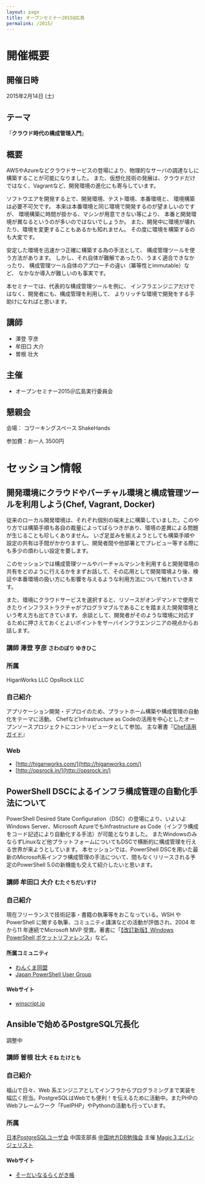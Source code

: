 ```yaml
---
layout: page
title: オープンセミナー2015@広島
permalink: /2015/
---
```


# 開催概要

## 開催日時

2015年2月14日 (土)

## テーマ

「**クラウド時代の構成管理入門**」

## 概要

AWSやAzureなどクラウドサービスの登場により、物理的なサーバの調達なしに構築することが可能になりました。
また、仮想化技術の発展は、クラウドだけではなく、Vagrantなど、開発環境の進化にも寄与しています。

ソフトウエアを開発する上で、開発環境、テスト環境、本番環境と、
環境構築は必要不可欠です。
本来は本番環境と同じ環境で開発するのが望ましいのですが、
環境構築に時間が掛かる、マシンが用意できない等により、
本番と開発環境が異なるというのが多いのではないでしょうか。
また、開発中に環境が壊れたり、環境を変更することもあるかも知れません。
その度に環境を構築するのも大変です。

安定した環境を迅速かつ正確に構築する為の手法として、
構成管理ツールを使う方法があります。
しかし、それ自体が難解であったり、うまく適合できなかったり、
構成管理ツール自体のアプローチの違い（冪等性とimmutable）など、
なかなか導入が難しいのも事実です。


本セミナーでは、代表的な構成管理ツールを例に、
インフラエンジニアだけではなく、開発者にも、構成管理を利用して、
よりリッチな環境で開発をする手助けになればと思います。

## 講師

* 澤登 亨彦
[<i class="fa fa-facebook"></i>](https://www.facebook.com/yukihiko.sawanobori )
[<i class="fa fa-twitter"></i>](https://twitter.com/sawanoboly)
[<i class="fa fa-github"></i>](https://github.com/sawanoboly)
* 牟田口 大介
[<i class="fa fa-facebook"></i>](https://www.facebook.com/daisuke.mutaguchi)
[<i class="fa fa-twitter"></i>](https://twitter.com/mutaguchi)
* 曽根 壮大
[<i class="fa fa-facebook"></i>](https://www.facebook.com/soudai.sone)
[<i class="fa fa-twitter"></i>](http://twitter.com/soudai1025)
[<i class="fa fa-github"></i>](https://github.com/soudai)

## 主催

* オープンセミナー2015＠広島実行委員会


## 懇親会

会場： コワーキングスペース ShakeHands

参加費：お一人 3500円

# セッション情報

## 開発環境にクラウドやバーチャル環境と構成管理ツールを利用しよう(Chef, Vagrant, Docker)

従来のローカル開発環境は、それぞれ個別の端末上に構築していました。このやり方では構築手順も各自の裁量によってばらつきがあり、環境の差異による問題が生じることも珍しくありません。
いざ足並みを揃えようとしても構築手順や設定の共有は手間がかかりますし、開発者間や他部署とでプレビュー等する際にも多少の煩わしい設定を要します。

このセッションでは構成管理ツールやバーチャルマシンを利用すると開発環境の共有をどのように行えるかをまずお話して、その応用として開発環境より後、検証や本番環境の扱い方にも影響を与えるような利用方法について触れていきます。

また、環境にクラウドサービスを選択すると、リソースがオンデマンドで使用できたりインフラストラクチャがプログラマブルであることを踏まえた開発環境という考え方も出てきています。
余談として、開発者がそのような環境に対応するために押さえておくとよいポイントをサーバインフラエンジニアの視点からお話します。

### 講師 澤登 亨彦 <small>さわのぼり ゆきひこ</small>

[<i class="fa fa-facebook"></i>](https://www.facebook.com/yukihiko.sawanobori )
[<i class="fa fa-twitter"></i>](https://twitter.com/sawanoboly)
[<i class="fa fa-github"></i>](https://github.com/sawanoboly)

### 所属

HiganWorks LLC
OpsRock LLC

### 自己紹介

アプリケーション開発・デプロイのため、プラットホーム構築や構成管理の自動化をテーマに活動。 ChefなどInfrastructure as Codeの活用を中心としたオープンソースプロジェクトにコントリビュータとして参加。 主な著書『[Chef活用ガイド](http://www.amazon.co.jp/Chef活用ガイド-コードではじめる構成管理-澤登亨彦/dp/4048919857)』

### Web

* [http://higanworks.com/](http://higanworks.com/)
* [http://opsrock.in/](http://opsrock.in/)


## PowerShell DSCによるインフラ構成管理の自動化手法について

PowerShell Desired State Configuration（DSC）の登場により、いよいよWindows Server、Microsoft AzureでもInfrastructure as Code（インフラ構成をコード記述により自動化する手法）が可能となりました。
またWindowsのみならずLinuxなど他プラットフォームについてもDSCで横断的に構成管理を行える世界が来ようとしています。
本セッションでは、PowerShell DSCを用いた最新のMicrosoft系インフラ構成管理の手法について、間もなくリリースされる予定のPowerShell 5.0の新機能も交えて紹介したいと思います。

### 講師 牟田口 大介 <small>むたぐちだいすけ</small>

[<i class="fa fa-facebook"></i>](https://www.facebook.com/daisuke.mutaguchi)
[<i class="fa fa-twitter"></i>](https://twitter.com/mutaguchi)

### 自己紹介

現在フリーランスで技術記事・書籍の執筆等をおこなっている。WSH やPowerShell に関する執筆、コミュニティ講演などの活動が評価され、2004 年から11 年連続でMicrosoft MVP 受賞。著書に「[【改訂新版】Windows PowerShell ポケットリファレンス](http://gihyo.jp/book/2013/978-4-7741-5542-5)」など。

#### 所属コミュニティ

* [わんくま同盟](http://www.wankuma.com/)
* [Japan PowerShell User Group](http://powershellgroup.org/node/429)

#### Webサイト

* [winscript.jp](http://winscript.jp/)

## Ansibleで始めるPostgreSQL冗長化

調整中

### 講師 曽根 壮大 <small>そね たけとも</small>

[<i class="fa fa-facebook"></i>](https://www.facebook.com/soudai.sone)
[<i class="fa fa-twitter"></i>](http://twitter.com/soudai1025)
[<i class="fa fa-github"></i>](https://github.com/soudai)

### 自己紹介

福山で日々、Web 系エンジニアとしてインフラからプログラミングまで実装を幅広く担当。PostgreSQLはWebでも便利！を伝えるために活動中。またPHPのWebフレームワーク「FuelPHP」やPythonの活動も行っています。

### 所属

[日本PostgreSQLユーザ会](https://www.postgresql.jp/) 中国支部長
[中国地方DB勉強会](dbstudychugoku.github.io) 主催
[Magic３エバンジェリスト](http://www.magic3.org/doc/)

#### Webサイト

* [そーだいなるらくがき帳](http://soudai1025.blogspot.jp/)
